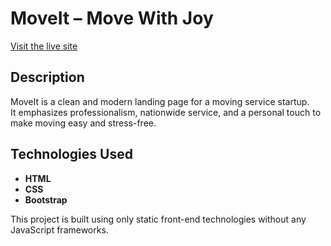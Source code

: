 # MoveIt – Move With Joy

[Visit the live site](https://avelic5.github.io/MoveIt/)

## Description

MoveIt is a clean and modern landing page for a moving service startup.  
It emphasizes professionalism, nationwide service, and a personal touch to make moving easy and stress-free.

## Technologies Used

- **HTML**
- **CSS**
- **Bootstrap**

This project is built using only static front-end technologies without any JavaScript frameworks.
